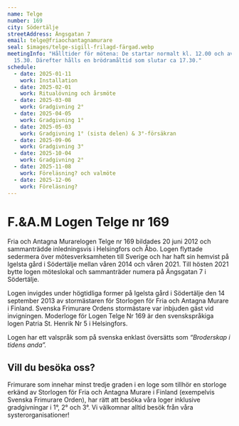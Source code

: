 ```yaml
---
name: Telge
number: 169
city: Södertälje
streetAddress: Ängsgatan 7
email: telge@friaochantagnamurare
seal: $images/telge-sigill-frilagd-färgad.webp
meetingInfo: "Hålltider för mötena: De startar normalt kl. 12.00 och avslutas ca
  15.30. Därefter hålls en brödramåltid som slutar ca 17.30."
schedule:
  - date: 2025-01-11
    work: Installation
  - date: 2025-02-01
    work: Ritualövning och årsmöte
  - date: 2025-03-08
    work: Gradgivning 2°
  - date: 2025-04-05
    work: Gradgivning 1°
  - date: 2025-05-03
    work: Gradgivning 1° (sista delen) & 3°-försäkran
  - date: 2025-09-06
    work: Gradgivning 3°
  - date: 2025-10-04
    work: Gradgivning 2°
  - date: 2025-11-08
    work: Föreläsning? och valmöte
  - date: 2025-12-06
    work: Föreläsning?
---
```

# F.&A.M Logen Telge nr 169

Fria och Antagna Murarelogen Telge nr 169 bildades 20 juni 2012 och sammanträdde inledningsvis i Helsingfors och Åbo. Logen flyttade sedermera över mötesverksamheten till Sverige och har haft sin hemvist på Igelsta gård i Södertälje mellan våren 2014 och våren 2021. Till hösten 2021 bytte logen möteslokal och sammanträder numera på Ängsgatan 7 i Södertälje.

Logen invigdes under högtidliga former på Igelsta gård i Södertälje den 14 september 2013 av stormästaren för Storlogen för Fria och Antagna Murare i Finland. Svenska Frimurare Ordens stormästare var inbjuden gäst vid invigningen. Moderloge för Logen Telge Nr 169 är den svenskspråkiga logen Patria St. Henrik Nr 5 i Helsingfors.

Logen har ett valspråk som på svenska enklast översätts som _“Broderskap i tidens anda”._

## Vill du besöka oss?

Frimurare som innehar minst tredje graden i en loge som tillhör en storloge erkänd av Storlogen för Fria och Antagna Murare i Finland (exempelvis Svenska Frimurare Orden), har rätt att besöka våra loger inklusive gradgivningar i 1°, 2° och 3°. Vi välkomnar alltid besök från våra systerorganisationer!